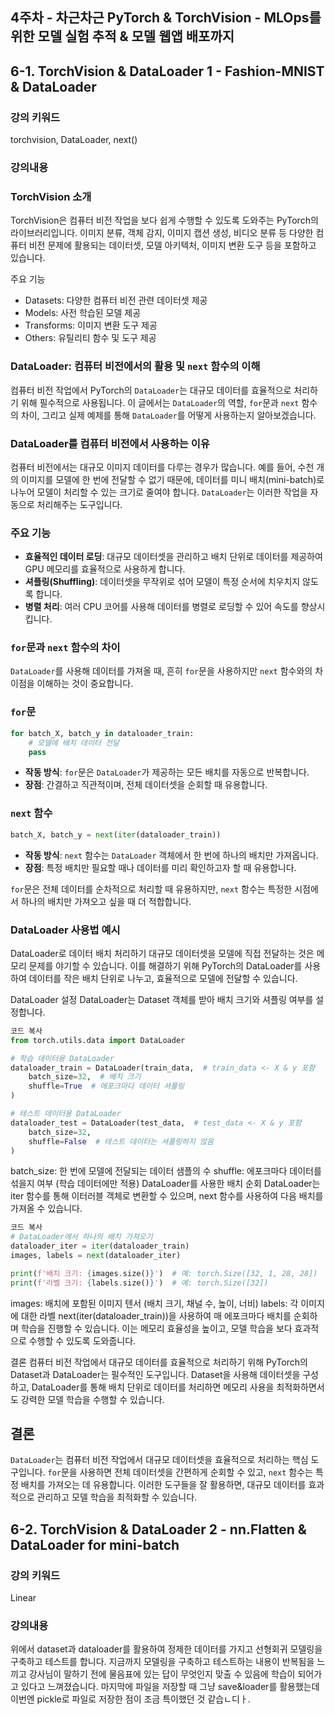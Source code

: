 ## 4주차 - 차근차근 PyTorch & TorchVision - MLOps를 위한 모델 실험 추적 & 모델 웹앱 배포까지

## 6-1. TorchVision & DataLoader 1 - Fashion-MNIST & DataLoader

### 강의 키워드
torchvision, DataLoader, next()
### 강의내용
### TorchVision 소개
TorchVision은 컴퓨터 비전 작업을 보다 쉽게 수행할 수 있도록 도와주는 PyTorch의 라이브러리입니다. 이미지 분류, 객체 감지, 이미지 캡션 생성, 비디오 분류 등 다양한 컴퓨터 비전 문제에 활용되는 데이터셋, 모델 아키텍처, 이미지 변환 도구 등을 포함하고 있습니다.

주요 기능
- Datasets: 다양한 컴퓨터 비전 관련 데이터셋 제공
- Models: 사전 학습된 모델 제공
- Transforms: 이미지 변환 도구 제공
- Others: 유틸리티 함수 및 도구 제공
### DataLoader: 컴퓨터 비전에서의 활용 및 `next` 함수의 이해

컴퓨터 비전 작업에서 PyTorch의 `DataLoader`는 대규모 데이터를 효율적으로 처리하기 위해 필수적으로 사용됩니다. 이 글에서는 `DataLoader`의 역할, `for`문과 `next` 함수의 차이, 그리고 실제 예제를 통해 `DataLoader`를 어떻게 사용하는지 알아보겠습니다.

### DataLoader를 컴퓨터 비전에서 사용하는 이유

컴퓨터 비전에서는 대규모 이미지 데이터를 다루는 경우가 많습니다. 예를 들어, 수천 개의 이미지를 모델에 한 번에 전달할 수 없기 때문에, 데이터를 미니 배치(mini-batch)로 나누어 모델이 처리할 수 있는 크기로 줄여야 합니다. `DataLoader`는 이러한 작업을 자동으로 처리해주는 도구입니다.

### 주요 기능

- **효율적인 데이터 로딩**: 대규모 데이터셋을 관리하고 배치 단위로 데이터를 제공하여 GPU 메모리를 효율적으로 사용하게 합니다.
- **셔플링(Shuffling)**: 데이터셋을 무작위로 섞어 모델이 특정 순서에 치우치지 않도록 합니다.
- **병렬 처리**: 여러 CPU 코어를 사용해 데이터를 병렬로 로딩할 수 있어 속도를 향상시킵니다.

### `for`문과 `next` 함수의 차이

`DataLoader`를 사용해 데이터를 가져올 때, 흔히 `for`문을 사용하지만 `next` 함수와의 차이점을 이해하는 것이 중요합니다.

### `for`문

```python
for batch_X, batch_y in dataloader_train:
    # 모델에 배치 데이터 전달
    pass
```

- **작동 방식**: `for`문은 `DataLoader`가 제공하는 모든 배치를 자동으로 반복합니다.
- **장점**: 간결하고 직관적이며, 전체 데이터셋을 순회할 때 유용합니다.

### `next` 함수

```python
batch_X, batch_y = next(iter(dataloader_train))
```

- **작동 방식**: `next` 함수는 `DataLoader` 객체에서 한 번에 하나의 배치만 가져옵니다.
- **장점**: 특정 배치만 필요할 때나 데이터를 미리 확인하고자 할 때 유용합니다.

`for`문은 전체 데이터를 순차적으로 처리할 때 유용하지만, `next` 함수는 특정한 시점에서 하나의 배치만 가져오고 싶을 때 더 적합합니다.

### DataLoader 사용법 예시

DataLoader로 데이터 배치 처리하기
대규모 데이터셋을 모델에 직접 전달하는 것은 메모리 문제를 야기할 수 있습니다. 이를 해결하기 위해 PyTorch의 DataLoader를 사용하여 데이터를 작은 배치 단위로 나누고, 효율적으로 모델에 전달할 수 있습니다.

DataLoader 설정
DataLoader는 Dataset 객체를 받아 배치 크기와 셔플링 여부를 설정합니다.

```python
코드 복사
from torch.utils.data import DataLoader

# 학습 데이터용 DataLoader
dataloader_train = DataLoader(train_data,  # train_data <- X & y 포함
    batch_size=32,  # 배치 크기
    shuffle=True  # 에포크마다 데이터 셔플링
)

# 테스트 데이터용 DataLoader
dataloader_test = DataLoader(test_data,  # test_data <- X & y 포함
    batch_size=32,
    shuffle=False  # 테스트 데이터는 셔플링하지 않음
)
```
batch_size: 한 번에 모델에 전달되는 데이터 샘플의 수
shuffle: 에포크마다 데이터를 섞을지 여부 (학습 데이터에만 적용)
DataLoader를 사용한 배치 순회
DataLoader는 iter 함수를 통해 이터러블 객체로 변환할 수 있으며, next 함수를 사용하여 다음 배치를 가져올 수 있습니다.

```python
코드 복사
# DataLoader에서 하나의 배치 가져오기
dataloader_iter = iter(dataloader_train)
images, labels = next(dataloader_iter)

print(f'배치 크기: {images.size()}')  # 예: torch.Size([32, 1, 28, 28])
print(f'라벨 크기: {labels.size()}')  # 예: torch.Size([32])
```
images: 배치에 포함된 이미지 텐서 (배치 크기, 채널 수, 높이, 너비)
labels: 각 이미지에 대한 라벨
next(iter(dataloader_train))을 사용하여 매 에포크마다 배치를 순회하며 학습을 진행할 수 있습니다. 이는 메모리 효율성을 높이고, 모델 학습을 보다 효과적으로 수행할 수 있도록 도와줍니다.

결론
컴퓨터 비전 작업에서 대규모 데이터를 효율적으로 처리하기 위해 PyTorch의 Dataset과 DataLoader는 필수적인 도구입니다. Dataset을 사용해 데이터셋을 구성하고, DataLoader를 통해 배치 단위로 데이터를 처리하면 메모리 사용을 최적화하면서도 강력한 모델 학습을 수행할 수 있습니다.

## 결론

`DataLoader`는 컴퓨터 비전 작업에서 대규모 데이터셋을 효율적으로 처리하는 핵심 도구입니다. `for`문을 사용하면 전체 데이터셋을 간편하게 순회할 수 있고, `next` 함수는 특정 배치를 가져오는 데 유용합니다. 이러한 도구들을 잘 활용하면, 대규모 데이터를 효과적으로 관리하고 모델 학습을 최적화할 수 있습니다.

## 6-2. TorchVision & DataLoader 2 - nn.Flatten & DataLoader for mini-batch
### 강의 키워드
Linear

### 강의내용
위에서 dataset과 dataloader를 활용하여 정제한 데이터를 가지고 선형회귀 모델링을 구축하고 테스트를 합니다.
지금까지 모델링을 구축하고 테스트하는 내용이 반복됨을 느끼고 강사님이 말하기 전에 물음표에 있는 답이 무엇인지 맞출 수 있음에 학습이 되어가고 있다고 느껴졌습니다.
마지막에 파일을 저장할 때 그냥 save&loader를 활용했는데 이번엔 pickle로 파일로 저장한 점이 조금 특이했던 것 같습ㄴ디ㅏ.
